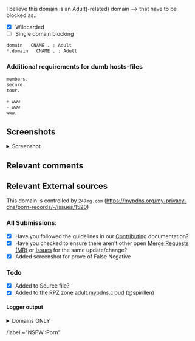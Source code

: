 I believe this domain is an Adult(-related) domain --> that have to be blocked as..

- [X] Wildcarded
- [ ] Single domain blocking

```python
domain   CNAME . ; Adult
*.domain   CNAME . ; Adult
```

### Additional requirements for dumb hosts-files

```python
members.
secure.
tour.

+ www
- www
www.
```

## Screenshots

<details><summary>Screenshot</summary>



</details>

## Relevant comments


## Relevant External sources
This domain is controlled by `247mg.com` (https://mypdns.org/my-privacy-dns/porn-records/-/issues/1520)

### All Submissions:
- [X] Have you followed the guidelines in our [Contributing](CONTRIBUTING.md) documentation?
- [X] Have you checked to ensure there aren't other open
      [Merge Requests (MR)](../merge_requests) or [Issues](../issues) for the
      same update/change?
- [X] Added screenshot for prove of False Negative

### Todo
- [X] Added to Source file?
- [X] Added to the RPZ zone [adult.mypdns.cloud](https://mypdns.org/mypdns/support/-/wikis/RPZ-List#adultmypdnscloud) (@spirillen)

#### Logger output

<details><summary>Domains ONLY</summary>

```python
nats.247mg.com

```

</details>

/label ~"NSFW::Porn"
